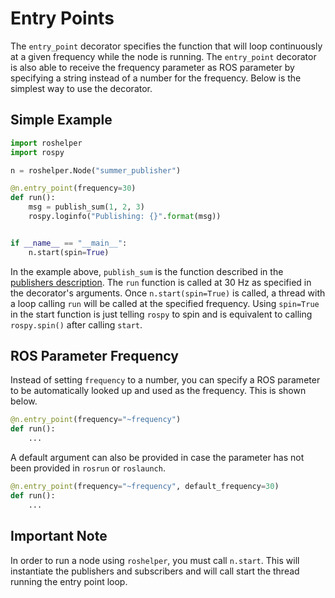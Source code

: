 # Entry Points

The `entry_point` decorator specifies the function that will loop continuously
at a given frequency while the node is running. The `entry_point` decorator is
also able to receive the frequency parameter as ROS parameter by specifying a
string instead of a number for the frequency. Below is the simplest way to use
the decorator.

## Simple Example

```python
import roshelper
import rospy

n = roshelper.Node("summer_publisher")

@n.entry_point(frequency=30)
def run():
    msg = publish_sum(1, 2, 3)
    rospy.loginfo("Publishing: {}".format(msg))


if __name__ == "__main__":
    n.start(spin=True)
```

In the example above, `publish_sum` is the function described in the
[publishers description](#docs/publishers). The `run` function is called at 30
Hz as specified in the decorator's arguments. Once `n.start(spin=True)` is
called, a thread with a loop calling `run` will be called at the specified
frequency. Using `spin=True` in the start function is just telling `rospy` to
spin and is equivalent to calling `rospy.spin()` after calling `start`.

## ROS Parameter Frequency

Instead of setting `frequency` to a number, you can specify a ROS parameter to
be automatically looked up and used as the frequency. This is shown below.

```python
@n.entry_point(frequency="~frequency")
def run():
    ...
```

A default argument can also be provided in case the parameter has not been
provided in `rosrun` or `roslaunch`.

```python 
@n.entry_point(frequency="~frequency", default_frequency=30)
def run():
    ...
```

## Important Note

In order to run a node using `roshelper`, you must call `n.start`. This will
instantiate the publishers and subscribers and will call start the thread
running the entry point loop.
